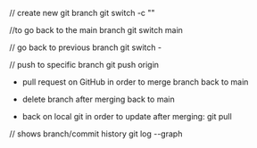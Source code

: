 // create new git branch
git switch -c "<NAME>"

//to go back to the main branch
git switch main

// go back to previous branch
git switch -

// push to specific branch
git push origin <NAME of BRANCH>

- pull request on GitHub in order to merge branch back to main

- delete branch after merging back to main

- back on local git in order to update after merging: git pull

// shows branch/commit history
git log --graph
